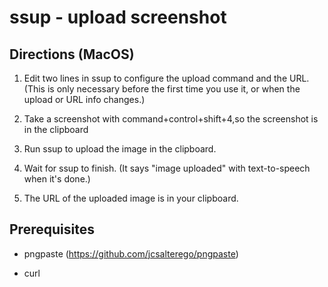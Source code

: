 # ssup - upload screenshot

## Directions (MacOS)

1. Edit two lines in ssup to configure the upload command and the URL.  (This
   is only necessary before the first time you use it, or when the upload or
   URL info changes.)

2. Take a screenshot with command+control+shift+4,so the screenshot is in the
   clipboard

2. Run ssup to upload the image in the clipboard.

3. Wait for ssup to finish. (It says "image uploaded" with text-to-speech
   when it's done.)

4. The URL of the uploaded image is in your clipboard.

## Prerequisites

- pngpaste (https://github.com/jcsalterego/pngpaste)

- curl

